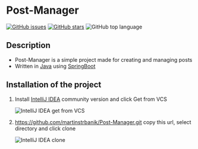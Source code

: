 # Post-Manager

[![GitHub issues](https://img.shields.io/github/issues/martinstrbanik/Post-Manager)](https://github.com/martinstrbanik/Post-Manager/issues)
[![GitHub stars](https://img.shields.io/github/stars/martinstrbanik/Post-Manager)](https://github.com/martinstrbanik/Post-Manager/stargazers)
![GitHub top language](https://img.shields.io/github/languages/top/martinstrbanik/Post-Manager)

## Description

- Post-Manager is a simple project made for creating and managing posts
- Written in [Java](https://www.java.com/en/download/help/whatis_java.html) using [SpringBoot](https://spring.io/projects/spring-boot)

## Installation of the project

1. Install [IntelliJ IDEA](https://www.jetbrains.com/idea/download/#section=windows) community version and click Get from VCS

    ![IntelliJ IDEA get from VCS](/blob/readMe/IntelliJ1.png)
   
2. https://github.com/martinstrbanik/Post-Manager.git copy this url, select directory and click clone

   ![IntelliJ IDEA clone](/blob/readMe/IntelliJ2.png)